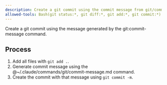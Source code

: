```yaml
---
description: Create a git commit using the commit message from git/commit-message
allowed-tools: Bash(git status:*, git diff:*, git add:*, git commit:*)
---
```


Create a git commit using the message generated by the git:commit-message command.

## Process

1. Add all files with `git add .`.
2. Generate commit message using the @~/.claude/commands/git/commit-message.md command.
3. Create the commit with that message using `git commit -m`.
